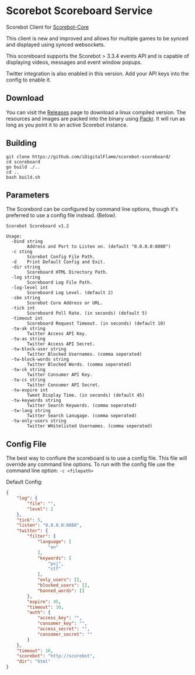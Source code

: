 # Scorebot Scoreboard Service

Scorebot Client for [Scorebot-Core](https://github.com/iDigitalFlame/scorebot-core)

This client is new and improved and allows for multiple games to be synced and displayed
using synced websockets.

This scoreboard supports the Scorebot > 3.3.4 events API and is capable of displaying videos, messages and event
window popups.

Twitter integration is also enabled in this version. Add your API keys into the config to enable it.

## Download

You can visit the [Releases](https://github.com/iDigitalFlame/scorebot-scoreboard/scoreboard/releases) page to download a linux compiled version. The resources and images are packed into the
binary using [Packr](https://github.com/gobuffalo/packr/tree/master/v2). It will run as long as you point it to an active Scorebot instance.

## Building

```shell
git clone https://github.com/iDigitalFlame/scorebot-scoreboard/
cd scoreboard
go build ./..
cd ..
bash build.sh
```

## Parameters

The Scorebord can be configured by command line options, though it's preferred to use a config file instead. (Below).

```text
Scorebot Scoreboard v1.2

Usage:
  -bind string
        Address and Port to Listen on. (default "0.0.0.0:8080")
  -c sting
        Scorebot Config File Path.
  -d    Print Default Config and Exit.
  -dir string
        Scoreboard HTML Directory Path.
  -log string
        Scoreboard Log File Path.
  -log-level int
        Scoreboard Log Level. (default 2)
  -sbe string
        Scorebot Core Address or URL.
  -tick int
        Scoreboard Poll Rate. (in seconds) (default 5)
  -timeout int
        Scoreboard Request Timeout. (in seconds) (default 10)
  -tw-ak string
        Twitter Access API Key.
  -tw-as string
        Twitter Access API Secret.
  -tw-block-user string
        Twitter Blocked Usernames. (comma seperated)
  -tw-block-words string
        Twitter Blocked Words. (comma seperated)
  -tw-ck string
        Twitter Consumer API Key.
  -tw-cs string
        Twitter Consumer API Secret.
  -tw-expire int
        Tweet Display Time. (in seconds) (default 45)
  -tw-keywords string
        Twitter Search Keywords. (comma seperated)
  -tw-lang string
        Twitter Search Lanugage. (comma seperated)
  -tw-only-users string
        Twitter WHitelisted Usernames. (comma seperated)
```

## Config File

The best way to confiure the scoreboard is to use a config file. This file will override any command line options.
To run with the config file use the command line option: `-c <filepath>`

Default Config:

```json
{
    "log": {
        "file": "",
        "level": 2
    },
    "tick": 5,
    "listen": "0.0.0.0:8080",
    "twitter": {
        "filter": {
            "language": [
                "en"
            ],
            "keywords": [
                "pvj",
                "ctf"
            ],
            "only_users": [],
            "blocked_users": [],
            "banned_words": []
        },
        "expire": 45,
        "timeout": 10,
        "auth": {
            "access_key": "",
            "consomer_key": "",
            "access_secret": "",
            "consomer_secret": ""
        }
    },
    "timeout": 10,
    "scorebot": "http://scorebot",
    "dir": "html"
}
```
